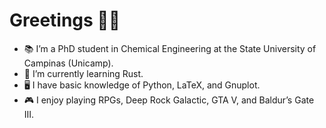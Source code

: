 # Greetings 👋🏻

- 📚 I’m a PhD student in Chemical Engineering at the State University of Campinas (Unicamp).  
- 🌱 I’m currently learning Rust.  
- 🖥 I have basic knowledge of Python, LaTeX, and Gnuplot.  
- 🎮 I enjoy playing RPGs, Deep Rock Galactic, GTA V, and Baldur’s Gate III.  
